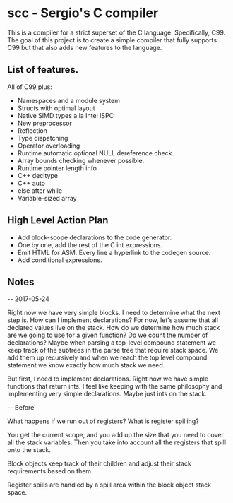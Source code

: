 scc - Sergio's C compiler
====================================

This is a compiler for a strict superset of the C
language. Specifically, C99.  The goal of this project is to create a
simple compiler that fully supports C99 but that also adds new
features to the language.

List of features.
-----------------

All of C99 plus:

- Namespaces and a module system
- Structs with optimal layout
- Native SIMD types a la Intel ISPC
- New preprocessor
- Reflection
- Type dispatching
- Operator overloading
- Runtime automatic optional NULL dereference check.
- Array bounds checking whenever possible.
- Runtime pointer length info
- C++ decltype
- C++ auto
- else after while
- Variable-sized array


High Level Action Plan
----------------------

- Add block-scope declarations to the code generator.
- One by one, add the rest of the C int expressions.
- Emit HTML for ASM. Every line a hyperlink to the codegen source.
- Add conditional expressions.


Notes
-----

-- 2017-05-24

Right now we have very simple blocks. I need to determine what the
next step is. How can I implement declarations? For now, let's assume
that all declared values live on the stack. How do we determine how
much stack are we going to use for a given function? Do we count the
number of declarations? Maybe when parsing a top-level compound
statement we keep track of the subtrees in the parse tree that require
stack space. We add them up recursively and when we reach the top
level compound statement we know exactly how much stack we need.

But first, I need to implement declarations. Right now we have simple
functions that return ints. I feel like keeping with the same
philosophy and implementing very simple declarations. Maybe just ints
on the stack.

-- Before

What happens if we run out of registers?
What is register spilling?

You get the current scope, and you add up the size that you need to
cover all the stack variables. Then you take into account all the
registers that spill onto the stack.

Block objects keep track of their children and adjust their stack
requirements based on them.

Register spills are handled by a spill area within the block object
stack space.
